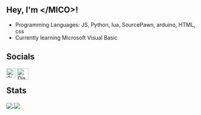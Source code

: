 ## Hey, I'm \</MICO\>!
<ul>
  <li>Programming Languages: JS, Python, lua, SourcePawn, arduino, HTML, css</li>
  <li>Currently learning Microsoft Visual Basic</li>
</ul>

## Socials
<a href="https://steamcommunity.com/profiles/76561198985255524">
  <img align="left" alt="Steam" width="25px" src="https://upload.wikimedia.org/wikipedia/commons/thumb/8/83/Steam_icon_logo.svg/512px-Steam_icon_logo.svg.png" />
</a>
<a href="https://discord.com/invite/c5nCHfp">
  <img align="left" alt="Discord" width="30px" src="https://discord.com/assets/3437c10597c1526c3dbd98c737c2bcae.svg" />
</a>
<br>

## Stats
<a href="https://github.com/DEV-MICO">
  <img align="center" src="https://github-readme-stats.vercel.app/api?username=DEV-MICO&show_icons=true&theme=github_dark" />
</a>
<a href="https://github.com/DEV-MICO">
  <img align="center" src="https://github-readme-stats.vercel.app/api/top-langs/?username=DEV-MICO&theme=github_dark" />
</a>
